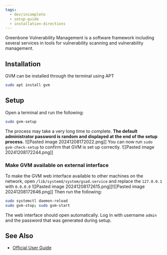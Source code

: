 ```yaml
---
tags:
  - dev/incomplete
  - setup-guide
  - installation-directions
---
```

Greenbone Vulnerability Management is a software framework including several services in tools for vulnerability scanning and vulnerability management.
## Installation
GVM can be installed through the terminal using APT
```bash
sudo apt install gvm
```

## Setup
Open a terminal and run the following:
```bash
sudo gvm-setup
```
The process may take a very long time to complete. **The default administrator password is random and displayed at the end of the setup process.**
![[Pasted image 20241208172022.png]]
You can now run `sudo gvm-check-setup` to confirm that GVM is set up correctly.
![[Pasted image 20241208172244.png]]

### Make GVM available on external interface
To make the GVM web interface available to other machines on the network, open `/lib/systemd/system/gsad.service` and replace the `127.0.0.1` with `0.0.0.0` ![[Pasted image 20241208172615.png]]![[Pasted image 20241208172646.png]]
Then run the following:
```bash
sudo systemctl daemon-reload
sudo gvm-stop; sudo gvm-start
```

The web interface should open automatically. Log in with username `admin` and the password that was generated during setup.


## See Also
- [Official User Guide](https://docs.greenbone.net/GSM-Manual/gos-22.04/en/index.html)